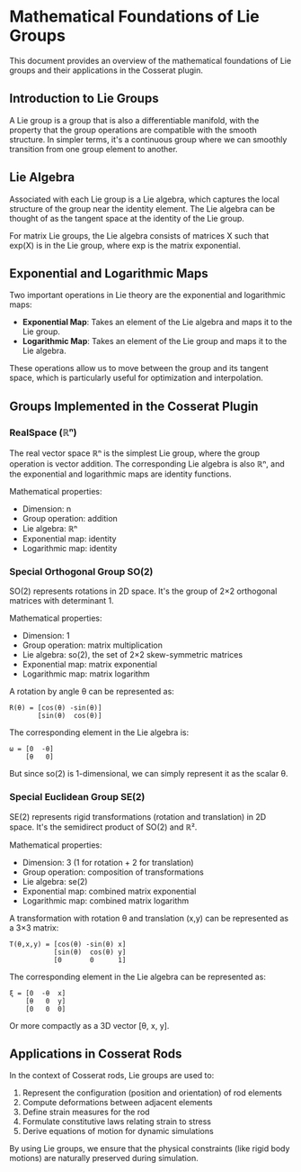 # Mathematical Foundations of Lie Groups

This document provides an overview of the mathematical foundations of Lie groups and their applications in the Cosserat plugin.

## Introduction to Lie Groups

A Lie group is a group that is also a differentiable manifold, with the property that the group operations are compatible with the smooth structure. In simpler terms, it's a continuous group where we can smoothly transition from one group element to another.

## Lie Algebra

Associated with each Lie group is a Lie algebra, which captures the local structure of the group near the identity element. The Lie algebra can be thought of as the tangent space at the identity of the Lie group.

For matrix Lie groups, the Lie algebra consists of matrices X such that exp(X) is in the Lie group, where exp is the matrix exponential.

## Exponential and Logarithmic Maps

Two important operations in Lie theory are the exponential and logarithmic maps:

- **Exponential Map**: Takes an element of the Lie algebra and maps it to the Lie group.
- **Logarithmic Map**: Takes an element of the Lie group and maps it to the Lie algebra.

These operations allow us to move between the group and its tangent space, which is particularly useful for optimization and interpolation.

## Groups Implemented in the Cosserat Plugin

### RealSpace (ℝⁿ)

The real vector space ℝⁿ is the simplest Lie group, where the group operation is vector addition. The corresponding Lie algebra is also ℝⁿ, and the exponential and logarithmic maps are identity functions.

Mathematical properties:
- Dimension: n
- Group operation: addition
- Lie algebra: ℝⁿ
- Exponential map: identity
- Logarithmic map: identity

### Special Orthogonal Group SO(2)

SO(2) represents rotations in 2D space. It's the group of 2×2 orthogonal matrices with determinant 1.

Mathematical properties:
- Dimension: 1
- Group operation: matrix multiplication
- Lie algebra: so(2), the set of 2×2 skew-symmetric matrices
- Exponential map: matrix exponential
- Logarithmic map: matrix logarithm

A rotation by angle θ can be represented as:
```
R(θ) = [cos(θ) -sin(θ)]
       [sin(θ)  cos(θ)]
```

The corresponding element in the Lie algebra is:
```
ω = [0  -θ]
    [θ   0]
```

But since so(2) is 1-dimensional, we can simply represent it as the scalar θ.

### Special Euclidean Group SE(2)

SE(2) represents rigid transformations (rotation and translation) in 2D space. It's the semidirect product of SO(2) and ℝ².

Mathematical properties:
- Dimension: 3 (1 for rotation + 2 for translation)
- Group operation: composition of transformations
- Lie algebra: se(2)
- Exponential map: combined matrix exponential
- Logarithmic map: combined matrix logarithm

A transformation with rotation θ and translation (x,y) can be represented as a 3×3 matrix:
```
T(θ,x,y) = [cos(θ) -sin(θ) x]
           [sin(θ)  cos(θ) y]
           [0       0      1]
```

The corresponding element in the Lie algebra can be represented as:
```
ξ = [0  -θ  x]
    [θ   0  y]
    [0   0  0]
```

Or more compactly as a 3D vector [θ, x, y].

## Applications in Cosserat Rods

In the context of Cosserat rods, Lie groups are used to:

1. Represent the configuration (position and orientation) of rod elements
2. Compute deformations between adjacent elements
3. Define strain measures for the rod
4. Formulate constitutive laws relating strain to stress
5. Derive equations of motion for dynamic simulations

By using Lie groups, we ensure that the physical constraints (like rigid body motions) are naturally preserved during simulation.

